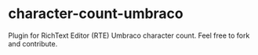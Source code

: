 # character-count-umbraco
Plugin for RichText Editor (RTE) Umbraco character count. Feel free to fork and contribute.
